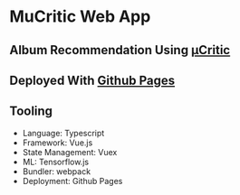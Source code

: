 # MuCritic Web App
## Album Recommendation Using [μCritic](https://michaeldarr.github.io/MuCritic/)
## Deployed With [Github Pages](https://michaeldarr.github.io/MuCritic_App/)
## Tooling
- Language: Typescript
- Framework: Vue.js
- State Management: Vuex
- ML: Tensorflow.js
- Bundler: webpack
- Deployment: Github Pages